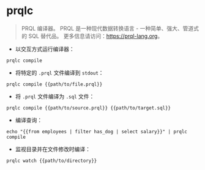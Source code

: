 # prqlc

> PRQL 编译器。
> PRQL 是一种现代数据转换语言 - 一种简单、强大、管道式的 SQL 替代品。
> 更多信息请访问：<https://prql-lang.org>。

- 以交互方式运行编译器：

`prqlc compile`

- 将特定的 `.prql` 文件编译到 `stdout`：

`prqlc compile {{path/to/file.prql}}`

- 将 `.prql` 文件编译为 `.sql` 文件：

`prqlc compile {{path/to/source.prql}} {{path/to/target.sql}}`

- 编译查询：

`echo "{{from employees | filter has_dog | select salary}}" | prqlc compile`

- 监视目录并在文件修改时编译：

`prqlc watch {{path/to/directory}}`